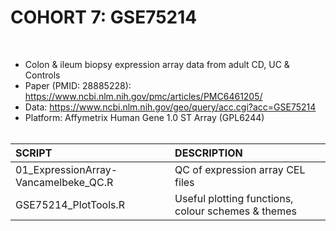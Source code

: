 # COHORT 7: GSE75214
<br>

- Colon & ileum biopsy expression array data from adult CD, UC & Controls<br>
- Paper (PMID: 28885228): https://www.ncbi.nlm.nih.gov/pmc/articles/PMC6461205/<br>
- Data: https://www.ncbi.nlm.nih.gov/geo/query/acc.cgi?acc=GSE75214
- Platform: Affymetrix Human Gene 1.0 ST Array (GPL6244)<br><br>


SCRIPT | DESCRIPTION
| :--- | :---
01_ExpressionArray-Vancamelbeke_QC.R | QC of expression array CEL files
GSE75214_PlotTools.R | Useful plotting functions, colour schemes & themes
